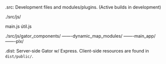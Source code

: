 
.src: Development files and modules/plugins. 
(Active builds in development)


./src/js/

main.js
útil.js

./src/js/gator_components/
——-dynamic_map_modules/
——-main_app/
——-plx/




.dist:  Server-side Gator w/ Express. Client-side resources are found in `dist/public/`.
